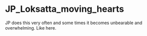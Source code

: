# JP_Loksatta_moving_hearts
JP does this very often and some times it becomes unbearable and overwhelming. Like here.
